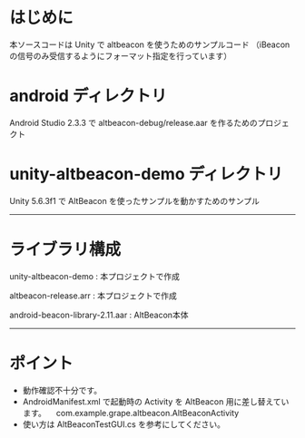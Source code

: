 ﻿# はじめに

本ソースコードは Unity で altbeacon を使うためのサンプルコード
（iBeaconの信号のみ受信するようにフォーマット指定を行っています）

# android ディレクトリ

Android Studio 2.3.3 で altbeacon-debug/release.aar を作るためのプロジェクト

# unity-altbeacon-demo ディレクトリ

Unity 5.6.3f1 で AltBeacon を使ったサンプルを動かすためのサンプル

---

# ライブラリ構成

unity-altbeacon-demo : 本プロジェクトで作成

altbeacon-release.arr : 本プロジェクトで作成

android-beacon-library-2.11.aar : AltBeacon本体

---

# ポイント

- 動作確認不十分です。
- AndroidManifest.xml で起動時の Activity を AltBeacon 用に差し替えています。
　com.example.grape.altbeacon.AltBeaconActivity
- 使い方は AltBeaconTestGUI.cs を参考にしてください。
